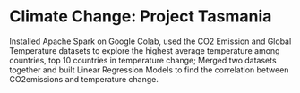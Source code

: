 # Climate Change: Project Tasmania
Installed Apache Spark on Google Colab, used the CO2 Emission and Global Temperature datasets to explore the highest average temperature among countries, top 10 countries in temperature change; Merged two datasets together and built Linear Regression Models to find the correlation between CO2emissions and temperature change.
